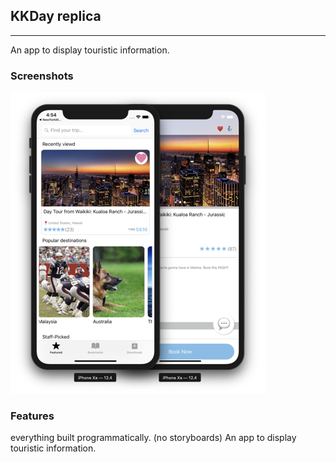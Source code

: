 ## KKDay replica
---
An app to display touristic information. 
### Screenshots
![image](/kkDayScreenShots.png)
### Features

everything built programmatically. (no storyboards)
An app to display touristic information. 



